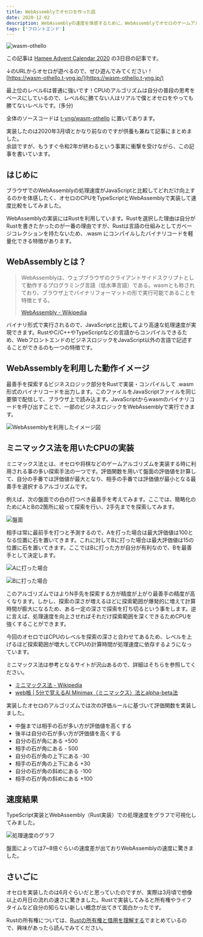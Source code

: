 ```yaml
---
title: WebAssemblyでオセロを作った話
date: 2020-12-02
description: WebAssemblyの速度を体感するために、WebAssemblyでオセロのゲームアルゴリズムを実装しました
tags: ['フロントエンド']
---
```

![wasm-othello](/images/posts/wasm-othello/wasm-othello.png)

この記事は [Hamee Advent Calendar 2020](https://qiita.com/advent-calendar/2020/hamee) の3日目の記事です。  

↓のURLからオセロが遊べるので、ぜひ遊んでみてください！  
[https://wasm-othello.t-yng.jp/](https://wasm-othello.t-yng.jp/)

最上位のレベル6は普通に強いです！CPUのアルゴリズムは自分の普段の思考をベースにしているので、レベル6に勝てない人はリアルで僕とオセロをやっても勝てないレベルです。(多分)

全体のソースコードは [t-yng/wasm-othello](https://github.com/t-yng/wasm-othello) に置いてあります。

実装したのは2020年3月頃とかなり前なのですが供養も兼ねて記事にまとめました。  
余談ですが、もうすぐ令和2年が終わるという事実に衝撃を受けながら、この記事を書いています。

## はじめに

ブラウザでのWebAssemblyの処理速度がJavaScriptと比較してどれだけ向上するのかを体感したく、オセロのCPUをTypeScriptとWebAssemblyで実装して速度比較をしてみました。

WebAssemblyの実装にはRustを利用しています。Rustを選択した理由は自分がRustを書きたかったのが一番の理由ですが、Rustは言語の仕組みとしてガベージコレクションを持たないため、.wasm にコンパイルしたバイナリコードを軽量化できる特徴があります。

## WebAssemblyとは？
> WebAssemblyは、ウェブブラウザのクライアントサイドスクリプトとして動作するプログラミング言語（低水準言語）である。wasmとも称されており、ブラウザ上でバイナリフォーマットの形で実行可能であることを特徴とする。
> 
> [WebAssembly - Wikipedia](https://ja.wikipedia.org/wiki/WebAssembly)

バイナリ形式で実行されるので、JavaScriptと比較してより高速な処理速度が実現できます。RustやC/C++やTypeScriptなどの言語からコンパイルできるため、WebフロントエンドのビジネスロジックをJavaScript以外の言語で記述することができるのも一つの特徴です。

## WebAssemblyを利用した動作イメージ
最善手を探索するビジネスロジック部分をRustで実装・コンパイルして .wasm 形式のバイナリコードを出力します。このファイルをJavaScriptファイルを同じ要領で配信して、ブラウザ上で読み込ます。JavaScriptからwasmのバイナリコードを呼び出すことで、一部のビジネスロジックをWebAssemblyで実行できます。

![WebAssemblyを利用したイメージ図](/images/posts/wasm-othello/wasm.png)

## ミニマックス法を用いたCPUの実装
ミニマックス法とは、オセロや将棋などのゲームアルゴリズムを実装する時に利用される事の多い探索手法の一つです。評価関数を用いて盤面の評価値を計算して、自分の手番では評価値が最大となり、相手の手番では評価値が最小となる最善手を選択するアルゴリズムです。

例えば、次の盤面での白の打つべき最善手を考えてみます。ここでは、簡略化のためにAとBの2箇所に絞って探索を行い、2手先までを探索してみます。

![盤面](/images/posts/wasm-othello/board.png)

相手は常に最前手を打つと予測するので、Aを打った場合は最大評価値は100となる位置に石を置いてきます。これに対してBに打った場合は最大評価値は15の位置に石を置いてきます。ここではBに打った方が自分が有利なので、Bを最善手として決定します。

![Aに打った場合](/images/posts/wasm-othello/board_select_A.png)

![Bに打った場合](/images/posts/wasm-othello/board_select_B.png)

このアルゴリズムではよりN手先を探索する方が精度が上がり最善手の精度が高くなります。しかし、探索の深さが増えるほどに探索範囲が爆発的に増えて計算時間が膨大になるため、ある一定の深さで探索を打ち切るという事をします。逆に言えば、処理速度を向上させればそれだけ探索範囲を深くできるためCPUを強くすることができます。  

今回のオセロではCPUのレベルを探索の深さと合わせてあるため、レベルを上げるほど探索範囲が増大してCPUの計算時間が処理速度に依存するようになっています。

ミニマックス法は参考となるサイトが沢山あるので、詳細はそちらを参照してください。  
- [ミニマックス法 \- Wikipedia](https://ja.wikipedia.org/wiki/%E3%83%9F%E3%83%8B%E3%83%9E%E3%83%83%E3%82%AF%E3%82%B9%E6%B3%95)
- [web帳 \| 5分で覚えるAI Minimax（ミニマックス）法とalpha\-beta法](https://www.webcyou.com/?p=6997)

実装したオセロのアルゴリズムでは次の評価ルールに基づいて評価関数を実装しました。

- 中盤までは相手の石が多い方が評価値を高くする
- 後半は自分の石が多い方が評価値を高くする
- 自分の石が角にある +500
- 相手の石が角にある - 500
- 自分の石が角の上下にある -30
- 相手の石が角の上下にある +30
- 自分の石が角の斜めにある -100
- 相手の石が角の斜めにある +100

## 速度結果
TypeScript実装とWebAssembly（Rust実装）での処理速度をグラフで可視化してみました。

![処理速度のグラフ](/images/posts/wasm-othello/speed.png)

盤面によっては7~8倍ぐらいの速度差が出ておりWebAssemblyの速度に驚きました。

## さいごに
オセロを実装したのは6月ぐらいだと思っていたのですが、実際は3月頃で想像以上の月日の流れの速さに驚きました。Rustで実装してみると所有権やライフタイムなど自分の知らない新しい概念が出てきて面白かったです。

Rustの所有権については、[Rustの所有権と借用を理解する](https://t-yng.jp/posts/rust-ownership/)でまとめているので、興味があったら読んでみてください。